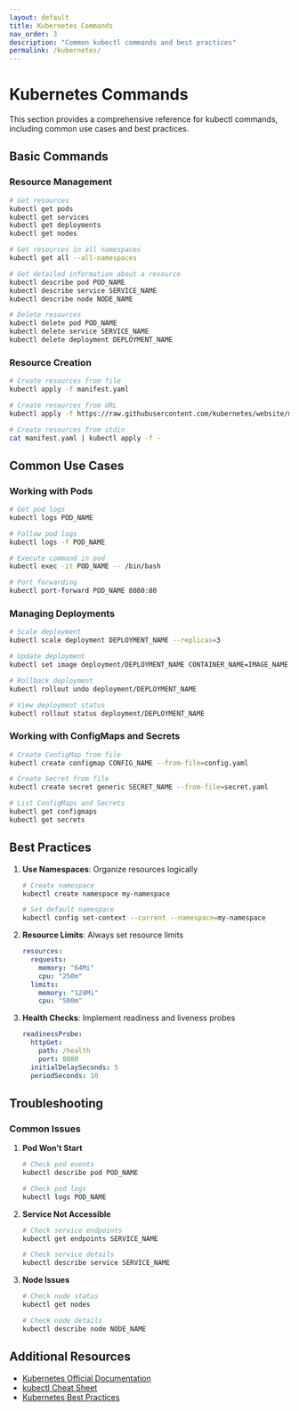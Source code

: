 ```yaml
---
layout: default
title: Kubernetes Commands
nav_order: 3
description: "Common kubectl commands and best practices"
permalink: /kubernetes/
---
```


# Kubernetes Commands

This section provides a comprehensive reference for kubectl commands, including common use cases and best practices.

## Basic Commands

### Resource Management
```bash
# Get resources
kubectl get pods
kubectl get services
kubectl get deployments
kubectl get nodes

# Get resources in all namespaces
kubectl get all --all-namespaces

# Get detailed information about a resource
kubectl describe pod POD_NAME
kubectl describe service SERVICE_NAME
kubectl describe node NODE_NAME

# Delete resources
kubectl delete pod POD_NAME
kubectl delete service SERVICE_NAME
kubectl delete deployment DEPLOYMENT_NAME
```

### Resource Creation
```bash
# Create resources from file
kubectl apply -f manifest.yaml

# Create resources from URL
kubectl apply -f https://raw.githubusercontent.com/kubernetes/website/main/content/en/examples/application/deployment.yaml

# Create resources from stdin
cat manifest.yaml | kubectl apply -f -
```

## Common Use Cases

### Working with Pods
```bash
# Get pod logs
kubectl logs POD_NAME

# Follow pod logs
kubectl logs -f POD_NAME

# Execute command in pod
kubectl exec -it POD_NAME -- /bin/bash

# Port forwarding
kubectl port-forward POD_NAME 8080:80
```

### Managing Deployments
```bash
# Scale deployment
kubectl scale deployment DEPLOYMENT_NAME --replicas=3

# Update deployment
kubectl set image deployment/DEPLOYMENT_NAME CONTAINER_NAME=IMAGE_NAME

# Rollback deployment
kubectl rollout undo deployment/DEPLOYMENT_NAME

# View deployment status
kubectl rollout status deployment/DEPLOYMENT_NAME
```

### Working with ConfigMaps and Secrets
```bash
# Create ConfigMap from file
kubectl create configmap CONFIG_NAME --from-file=config.yaml

# Create Secret from file
kubectl create secret generic SECRET_NAME --from-file=secret.yaml

# List ConfigMaps and Secrets
kubectl get configmaps
kubectl get secrets
```

## Best Practices

1. **Use Namespaces**: Organize resources logically
   ```bash
   # Create namespace
   kubectl create namespace my-namespace
   
   # Set default namespace
   kubectl config set-context --current --namespace=my-namespace
   ```

2. **Resource Limits**: Always set resource limits
   ```yaml
   resources:
     requests:
       memory: "64Mi"
       cpu: "250m"
     limits:
       memory: "128Mi"
       cpu: "500m"
   ```

3. **Health Checks**: Implement readiness and liveness probes
   ```yaml
   readinessProbe:
     httpGet:
       path: /health
       port: 8080
     initialDelaySeconds: 5
     periodSeconds: 10
   ```

## Troubleshooting

### Common Issues

1. **Pod Won't Start**
   ```bash
   # Check pod events
   kubectl describe pod POD_NAME
   
   # Check pod logs
   kubectl logs POD_NAME
   ```

2. **Service Not Accessible**
   ```bash
   # Check service endpoints
   kubectl get endpoints SERVICE_NAME
   
   # Check service details
   kubectl describe service SERVICE_NAME
   ```

3. **Node Issues**
   ```bash
   # Check node status
   kubectl get nodes
   
   # Check node details
   kubectl describe node NODE_NAME
   ```

## Additional Resources

- [Kubernetes Official Documentation](https://kubernetes.io/docs/)
- [kubectl Cheat Sheet](https://kubernetes.io/docs/reference/kubectl/cheatsheet/)
- [Kubernetes Best Practices](https://kubernetes.io/docs/concepts/configuration/overview/) 